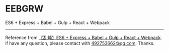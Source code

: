 # EEBGRW
ES6 + Express + Babel + Gulp + React + Webpack



---

Reference from [【乱炖】ES6 + Express + Babel + Gulp + React + Webpack](https://cnodejs.org/topic/56cd8675d8d481361ac7f632). if have any question, please contact with <492753662@qq.com>. Thanks.